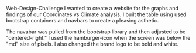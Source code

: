 Web-Design-Challenge
I wanted to create a website for the graphs and findings of our Coordinates vs Climate analysis. I built the table using  used bootstrap containers and navbars to create a pleasing asthetic. 

The navabar was pulled from the bootstrap library and then adjusted to be "centered-right." I used the hamburger-icon when the screen was below the "md" size of pixels. I also changed the brand logo to be bold and white. 
